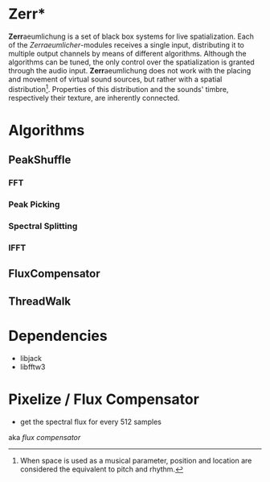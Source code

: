 # Zerr*

**Zerr**aeumlichung is a set of black box systems for live spatialization.
Each of the *Zerraeumlicher*-modules  receives a single input, distributing it to multiple output channels by means of different algorithms. Although the algorithms can be tuned, the only control over the spatialization is granted through the audio input.
**Zerr**aeumlichung does not work with the placing and movement of virtual sound sources, but rather with a spatial distribution[^1]. Properties of this distribution and the sounds' timbre, respectively their texture, are inherently connected.

[^1]: When space is used as a musical parameter, position and location are considered the equivalent to pitch and rhythm.

# Algorithms

## PeakShuffle

### FFT

### Peak Picking

### Spectral Splitting

### IFFT

## FluxCompensator

## ThreadWalk

# Dependencies

- libjack
- libfftw3



# Pixelize / Flux Compensator

- get the spectral flux for every 512 samples


aka *flux compensator*
